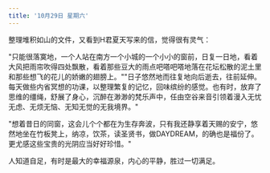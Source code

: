 ```yaml
---
title: '10月29日 星期六'
---
```


整理堆积如山的文件，又看到H君夏天写来的信，觉得很有灵气：

"只能很落寞地，一个人站在南方一个小城的一个小小的窗前，日复一日地，看着大风把雨帘吹得四处飘散，看着那些豆大的雨点吧嗒吧嗒地落在花坛松散的泥土里和那些想飞的花儿的娇嫩的翅膀上。""日子悠然地而往复地向后逝去，往前延伸。每天做些内省冥想的功课，以整理繁复的记忆，回味缤纷的感觉。也有时，放弃了思维的缰绳，舒展了身心，沉醉在渺渺的梵乐声中，任由空谷来音引领着漫入无忧无虑、无烦无恼、无知无觉的无我境界。"

"想着昔日的同窗，这会儿个个都在为生存奔波，只有我还静享着天赐的安宁，悠然地坐在竹板凳上，纳凉，饮茶，读圣贤书，做DAYDREAM，的确也是福份了。更尤感这些宝贵的光阴应当好好珍惜。"

人知道自足，有时是最大的幸福源泉，内心的平静，胜过一切满足。

